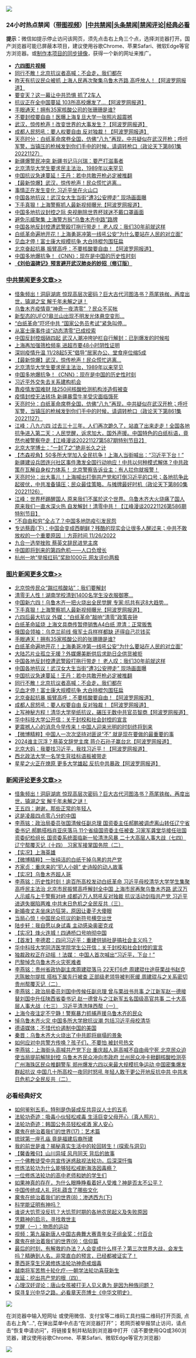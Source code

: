 ![](https://raw.githubusercontent.com/jsvpn/jsproxy/dev/64photo/fqnews-qr.jpg)

<div id="tt">
<h3>24小时热点禁闻（<a href="https://aaa.v2dns.tk/?QAjUl=BgRp5UNKRn&T5Vk=fPVH&Q59Ab=WxGE" target="_blank">带图视频</a>）|<a href="#%E4%B8%AD%E5%85%B1%E7%A6%81%E9%97%BB%E6%9B%B4%E5%A4%9A%E6%96%87%E7%AB%A0">中共禁闻</a>|<a href="#%E5%9B%BE%E7%89%87%E6%96%B0%E9%97%BB%E6%9B%B4%E5%A4%9A%E6%96%87%E7%AB%A0">头条禁闻</a>|<a href="#%E6%96%B0%E9%97%BB%E8%AF%84%E8%AE%BA%E6%9B%B4%E5%A4%9A%E6%96%87%E7%AB%A0">禁闻评论|<a href="#%E5%BF%85%E7%9C%8B%E7%BB%8F%E5%85%B8%E5%A5%BD%E6%96%87">经典必看</a></h3>
<div><b>提示：</b>微信如提示停止访问该网页，须先点击右上角三个点，选择浏览器打开。国产浏览器可能已屏蔽本项目，建议使用谷歌Chrome、苹果Safari、微软Edge等官方浏览器。或<a href="%E5%88%B6%E4%BD%9Cgit%E7%A6%81%E9%97%BB%E9%95%9C%E5%83%8F.md">制作本项目的同步镜像</a>，获得一个新的网址来推广。</div>
<ul>
<li><b><a href="http://d2.v2rss.gq/64.mp4" target="_blank">六四图片视频</a></b></li>
<li><a href="/topimagenews/20221128/1816827.md">同行不散！北京抗议者高喊：不会走，我们都在</a></li>
<li><a href="/cnnews/20221127/1816754.md">昨天有抗议民众被抓 上海人民再次聚集乌鲁木齐路 高呼放人！【阿波罗网报道】</a></li>
<li><a href="/baitai/20221127/1816755.md">要变天？这一幕让中共恐惧 抓了2车人</a></li>
<li><a href="/cnnews/20221128/1816844.md">抗议正在全中国蔓延 103所高校爆发了…【阿波罗网报道】</a></li>
<li><a href="/topimagenews/20221128/1816961.md">手眼通天！拥有35家核酸公司的张珊珊是谁?</a></li>
<li><a href="/cnnews/20221128/1816892.md">不要封控要自由！医曝上海复旦大学一张照片超震撼</a></li>
<li><a href="/cnnews/20221128/1816904.md">武汉，惊传枪声！改变世界的大事发生？【阿波罗网报道】</a></li>
<li><a href="/topimagenews/20221127/1816770.md">成都人民怒吼：要人权要自由 反对独裁！【阿波罗网报道】</a></li>
<li><a href="/cbnews/20221128/1816864.md">天亮时分：白纸革命席卷全国，仿佛“八九”再现，中共疑似在武汉开枪；呼吁军警，当镇压的枪械发到你们手中的时候，请调转枪口（政论天下第861集 20221127）</a></li>
<li><a href="/cnnews/20221128/1816847.md">新疆爆警民冲突 新疆书记马兴瑞：要严打滋事者</a></li>
<li><a href="/cbnews/20221128/1816914.md">北京清华大学生要求民主法治，1989年以来罕见</a></li>
<li><a href="/topimagenews/20221128/1816878.md">中国抗议急速蔓延！王丹：若中共敢开枪必定被推翻</a></li>
<li><a href="/cbnews/20221128/1816915.md">【最新惊爆】武汉，惊传枪声！民众慌忙逃离…</a></li>
<li><a href="/ssgc/20221127/1816762.md">事情正在发生变化 习近平坐在火山口</a></li>
<li><a href="/topimagenews/20221128/1816879.md">中国各地抗议！武汉女大生当街“遭3公安押走” 现场画面曝</a></li>
<li><a href="/topimagenews/20221128/1817017.md">下手真狠！上海警察抓人最新视频曝光【阿波罗网报道】</a></li>
<li><a href="/headline/20221128/1816836.md">中国多地抗议封控之际 央视删除世界杯球迷不戴口罩画面</a></li>
<li><a href="/cnnews/20221128/1816815.md">避免示威聚集 上海警方拆“乌鲁木齐中路”路牌</a></li>
<li><a href="/topimagenews/20221128/1816913.md">中国各地反封控遭武警殴打拖行带走！ 老人叹：我们30年前就这样</a></li>
<li><a href="/topimagenews/20221128/1816946.md">白纸革命遍地开花！上海勇哥冲第一线吼公安“为什么要站在人民的对立面”</a></li>
<li><a href="/topimagenews/20221128/1816822.md">见血才停！富士康大规模抗争 大白持棍包围狂扁</a></li>
<li><a href="/topimagenews/20221128/1816802.md">北京奋起抗暴 振臂高呼：不要核酸要自由！【阿波罗网报道】</a></li>
<li><a href="/cbnews/20221128/1816880.md">中国多地爆抗争！《CNN》：现在是中国的历史性时刻</a></li>
<li><b><a href="/comments/20200207/1272816.md" target="_blank">《刘伯温碑记》预言避开武汉肺炎的妙招（修订版）</a></b></li>
</ul>
</div>

<div class="catlist">
<h3><a href="/cbnews/" target="_blank">中共禁闻</a><span><a href="/cbnews/" target="_blank" rel="nofollow">更多文章>></a></span></h3>
<ul>
<li><a href="/comments/20221128/1817086.md" target="_blank">怪象频出！洞庭湖底 惊现高层次密码？巨大古代河图洛书？燕尾铁枷，再度出世，镇湖之宝 解千年未解之谜！</a></li>
<li><a href="/cbnews/20221128/1817079.md" target="_blank">乌鲁木齐疫情竟“神奇一夜清零” ？民众不买帐</a></li>
<li><a href="/cbnews/20221128/1817069.md" target="_blank">新型态的UFO?皋兰山出现不明发光体悬空变形…</a></li>
<li><a href="/cbnews/20221128/1817031.md" target="_blank">“白纸革命”吓坏中共 “国家公务员考试”紧急叫停…</a></li>
<li><a href="/cbnews/20221128/1816980.md" target="_blank">从富士康事件谈“动态清零”已成绞索</a></li>
<li><a href="/cbnews/20221128/1816972.md" target="_blank">中国反封控烟硝四起 武汉人潮冲垮护栏自行解封：已到爆发的时候啦</a></li>
<li><a href="/cbnews/20221128/1816963.md" target="_blank">上海再加强筛检频率 进超市要48小时阴性证明</a></li>
<li><a href="/cbnews/20221128/1816962.md" target="_blank">深圳疫情升温 11/28起5天“倡导”居家办公、堂食座位缩5成</a></li>
<li><a href="/cbnews/20221128/1816915.md" target="_blank">【最新惊爆】武汉，惊传枪声！民众慌忙逃离…</a></li>
<li><a href="/cbnews/20221128/1816914.md" target="_blank">北京清华大学生要求民主法治，1989年以来罕见</a></li>
<li><a href="/cbnews/20221128/1816880.md" target="_blank">中国多地爆抗争！《CNN》：现在是中国的历史性时刻</a></li>
<li><a href="/cbnews/20221128/1816867.md" target="_blank">习近平外交失去关系建构机会</a></li>
<li><a href="/cbnews/20221128/1816866.md" target="_blank">靠疫情发国难财 陆250间核酸检测机构涉造假被查</a></li>
<li><a href="/cbnews/20221128/1816865.md" target="_blank">疫情封控无法转场 新疆暴雪牛羊受灾面临饿死</a></li>
<li><a href="/cbnews/20221128/1816864.md" target="_blank">天亮时分：白纸革命席卷全国，仿佛“八九”再现，中共疑似在武汉开枪；呼吁军警，当镇压的枪械发到你们手中的时候，请调转枪口（政论天下第861集 20221127）</a></li>
<li><a href="/cbnews/20221128/1816862.md" target="_blank">江峰：八九六四 过去三十三年，人们再次跪久了，站直了出来走走！全国各地抗争进入第二天：人民觉醒，诉求加大，国外声援。中国特色的白纸标语，竟然也被警察夺走【江峰漫谈20221127第587期特别节目2】</a></li>
<li><a href="/cbnews/20221128/1816819.md" target="_blank">北京大学博士：“一封了之”绝非长久之计</a></li>
<li><a href="/comments/20221127/1816674.md" target="_blank">【杰森视角】50多所大学加入全民抗争！上海人当街喊出：“习近平下台！” 新疆建设兵团连兴社区事件激发全国行动响应！中共以何种模式解体？中共政策在瓦解自身权力体系！ 北京警察告诉业主：有人拦你就报警！</a></li>
<li><a href="/cbnews/20221127/1816621.md" target="_blank">天亮时分：出大事儿！上海喊出打倒共产党和打倒习近平的口号；各地抗争此起彼伏，中共准备镇压；民众最佳策略，与摊牌最好时机（政论天下第860集 20221126）</a></li>
<li><a href="/cbnews/20221127/1816570.md" target="_blank">江峰：世界杯踢醒国人 原来我们不属於这个世界。乌鲁木齐大火烧痛了国人 原来我们一直水深火热 自发解封！清零中共！【江峰漫谈20221126第586期特别节目】</a></li>
<li><a href="/cbnews/20221127/1816545.md" target="_blank">“不自由和穷”全占了？中国多地防疫引发民怨</a></li>
<li><a href="/comments/20221127/1816522.md" target="_blank">专访蔡霞(下)：中国会变成西朝鲜？残酷的现实会让很多人醒过来；中共不敢放权的一个重要原因 ｜方菲时间 11/26/2022</a></li>
<li><a href="/cbnews/20221126/1816470.md" target="_blank">九合一选举挫败 蔡英文辞民进党主席</a></li>
<li><a href="/cbnews/20221126/1816457.md" target="_blank">中国即将到来的第四危机——人口负增长</a></li>
<li><a href="/cbnews/20221126/1816387.md" target="_blank">杭州一地“举报红码”奖励1000元 网友评价两极</a></li>

</ul>
</div>
<div class="catlist">
<h3><a href="/topimagenews/" target="_blank">图片新闻</a><span><a href="/topimagenews/" target="_blank" rel="nofollow">更多文章>></a></span></h3>
<ul>
<li><a href="/topimagenews/20221128/1817072.md" target="_blank">北京惊传民众“踹烂核酸站”：我们要解封</a></li>
<li><a href="/topimagenews/20221128/1817062.md" target="_blank">清零无人性！湖南学校清到1400名学生没衣服御寒…</a></li>
<li><a href="/topimagenews/20221128/1817030.md" target="_blank">中国新六四！乌鲁木齐一把火烧出全民觉醒 专家:抗共有这8大趋势…</a></li>
<li><a href="/topimagenews/20221128/1817017.md" target="_blank">下手真狠！上海警察抓人最新视频曝光【阿波罗网报道】</a></li>
<li><a href="/topimagenews/20221128/1816997.md" target="_blank">六四后最大抗议 外媒：“白纸革命”敲响“清零”政策丧钟</a></li>
<li><a href="/topimagenews/20221128/1816987.md" target="_blank">白纸革命延烧 上海文具商传暂停销售A4白纸 澄清：正常贩售</a></li>
<li><a href="/topimagenews/20221128/1816984.md" target="_blank">俄国会领袖：乌克兰前线 俄军士兵样样都缺 还得自己花钱买</a></li>
<li><a href="/topimagenews/20221128/1816961.md" target="_blank">手眼通天！拥有35家核酸公司的张珊珊是谁?</a></li>
<li><a href="/topimagenews/20221128/1816946.md" target="_blank">白纸革命遍地开花！上海勇哥冲第一线吼公安“为什么要站在人民的对立面”</a></li>
<li><a href="/topimagenews/20221128/1816932.md" target="_blank">大陆芯片业孤立无援？外媒爆美断供后求助日企供货被拒</a></li>
<li><a href="/topimagenews/20221128/1816913.md" target="_blank">中国各地反封控遭武警殴打拖行带走！ 老人叹：我们30年前就这样</a></li>
<li><a href="/topimagenews/20221128/1816879.md" target="_blank">中国各地抗议！武汉女大生当街“遭3公安押走” 现场画面曝</a></li>
<li><a href="/topimagenews/20221128/1816878.md" target="_blank">中国抗议急速蔓延！王丹：若中共敢开枪必定被推翻</a></li>
<li><a href="/topimagenews/20221128/1816827.md" target="_blank">同行不散！北京抗议者高喊：不会走，我们都在</a></li>
<li><a href="/topimagenews/20221128/1816822.md" target="_blank">见血才停！富士康大规模抗争 大白持棍包围狂扁</a></li>
<li><a href="/topimagenews/20221128/1816802.md" target="_blank">北京奋起抗暴 振臂高呼：不要核酸要自由！【阿波罗网报道】</a></li>
<li><a href="/topimagenews/20221127/1816770.md" target="_blank">成都人民怒吼：要人权要自由 反对独裁！【阿波罗网报道】</a></li>
<li><a href="/topimagenews/20221127/1816703.md" target="_blank">上写神秘方程！清华大学举纸抗议，碾压无数中共官员智商【阿波罗网报道】</a></li>
<li><a href="/topimagenews/20221127/1816688.md" target="_blank">华中科技大学公开信：关于封校和社会封控的宣言</a></li>
<li><a href="/topimagenews/20221127/1816679.md" target="_blank">更震撼人心的消息今早传来！中国人迎来光明的时刻终将到来</a></li>
<li><a href="/topimagenews/20221127/1816658.md" target="_blank">【微博精粹】中国人一次次坚持对匪说“不” 就是现在要做的最重要的事</a></li>
<li><a href="/topimagenews/20221127/1816641.md" target="_blank">2024谁主沉浮？蔡英文辞党主席 蒋介石孙子赢台北【阿波罗网报道】</a></li>
<li><a href="/topimagenews/20221127/1816632.md" target="_blank">北京大妈：我要找习近平，我找习近平！【阿波罗网报道】</a></li>
<li><a href="/topimagenews/20221127/1816595.md" target="_blank">西北政法大学一名学生背挂标语板被带走</a></li>
<li><a href="/topimagenews/20221127/1816552.md" target="_blank">星星之火正在燎原 更多大学雄起 反抗中共暴政【阿波罗网报道】</a></li>

</ul>
</div>
<div class="catlist">
<h3><a href="/comments/" target="_blank">新闻评论</a><span><a href="/comments/" target="_blank" rel="nofollow">更多文章>></a></span></h3>
<ul>
<li><a href="/comments/20221128/1817086.md" target="_blank">怪象频出！洞庭湖底 惊现高层次密码？巨大古代河图洛书？燕尾铁枷，再度出世，镇湖之宝 解千年未解之谜！</a></li>
<li><a href="/comments/20221128/1817081.md" target="_blank">王五四：谢谢，那些正常的年轻人</a></li>
<li><a href="/comments/20221128/1817075.md" target="_blank">这是凌晨四点零八分的中国</a></li>
<li><a href="/comments/20221128/1816986.md" target="_blank">李燕铭：政治局委员张国清候任副总理 国资委主任郝鹏被调虎离山转任辽宁省委书记 郝鹏搭档肖亚庆落马 11个省级国资委主任被查 习家军龚堂华接任驻国资委纪检组长 国资委系统面临新一轮清洗风暴 二十大高层人事大战（七四） 辽宁帮覆灭记（十四） 习家军接掌国务院（二）</a></li>
<li><a href="/comments/20221128/1816959.md" target="_blank">【实况】上海英雄</a></li>
<li><a href="/comments/20221128/1816949.md" target="_blank">【微博精粹】一张纯洁的白纸干掉乌黑的共产党</a></li>
<li><a href="/comments/20221128/1816935.md" target="_blank">齐家贞：重庆来的“犯人小姐” 史诗般的动人故事</a></li>
<li><a href="/comments/20221128/1816925.md" target="_blank">【实况】乌鲁木齐超人哥</a></li>
<li><a href="/comments/20221128/1816923.md" target="_blank">李燕铭：历史性时刻！逾百所高校发动白纸革命 习近平母校清华大学学生集聚高呼民主法治 北京市民振臂高呼解封全中国 上海市民再聚乌鲁木齐路 武汉万人示威与上千警察对峙 成都近万人怒吼反对独裁 抗议活动剑指共产党 习近平进退失据陷两难 中共末日危机之全民反共（三）</a></li>
<li><a href="/comments/20221128/1816920.md" target="_blank">新婚夜丈夫坐床边狂哭，原因让妻子大傻眼</a></li>
<li><a href="/comments/20221128/1816919.md" target="_blank">当局心惊！中国民众抗议的新符号横空出世</a></li>
<li><a href="/comments/20221128/1816903.md" target="_blank">陆步轩：我自愿以身试毒 主动感染奥密克戎</a></li>
<li><a href="/comments/20221128/1816895.md" target="_blank">【实况】烽火连城！四通桥口号响彻中国</a></li>
<li><a href="/comments/20221128/1816886.md" target="_blank">【首发】李德君：四问习近平：重建供销社是搞社会主义吗？</a></li>
<li><a href="/comments/20221128/1816876.md" target="_blank">华中科技大学同济医学院学生公开信：关于封校和社会封控的宣言</a></li>
<li><a href="/comments/20221128/1816849.md" target="_blank">独裁政权正在动摇 ！法媒： 中国人首次喊出“习近平，下台！”</a></li>
<li><a href="/comments/20221128/1816848.md" target="_blank">巴黎悼念乌鲁木齐火灾死难者</a></li>
<li><a href="/comments/20221128/1816810.md" target="_blank">李燕铭：贵州省政协副主席周建琨落马 22天打6虎 周建琨仕途获栗战书赵克志陈敏尔提拔 搭档下属先行被查 正部级老领导被判死缓 周建琨与之关系密切 贵州帮覆灭记（二）</a></li>
<li><a href="/comments/20221127/1816792.md" target="_blank">李燕铭：政治局委员刘国中传候任副总理 曾与栗战书共事 之江新军赵一德接替刘国中升任陕西省委书记 赵一德曾与之江新军五名国级高官共事 二十大高层人事大战（七三） 习近平清洗陕西帮（一）</a></li>
<li><a href="/comments/20221127/1816777.md" target="_blank">上海今夜注定不宁静！警察暴力抓捕声援乌鲁木齐的民众</a></li>
<li><a href="/comments/20221127/1816764.md" target="_blank">悼乌鲁木齐火灾 中国多所大学掀抗议潮 包括习近平母校清华</a></li>
<li><a href="/comments/20221127/1816753.md" target="_blank">德语媒体：不惜代价遏制中国的美国</a></li>
<li><a href="/comments/20221127/1816752.md" target="_blank">秦晋：乌鲁木齐大火烧出了中共即将崩塌的景象</a></li>
<li><a href="/comments/20221127/1816690.md" target="_blank">如何应对中共警方传唤？孩子们，不要怕 被封号热文</a></li>
<li><a href="/comments/20221127/1816678.md" target="_blank">李燕铭：上海街头高喊共产党下台 重庆超人哥高喊不自由毋宁死 北京民众迫使当局提前解除封控 乌鲁木齐民众冲向市政府 兰州民众冲卡掀翻核酸检测亭 广州海珠区民众推翻警车 郑州爆发六四以来最大规模抗争运动 中国密集爆发群起抗议 中国几十所高校一夜同时怒吼 年轻人敢于更公开地反抗中共 中共末日危机之全民反共（二）</a></li>

</ul>
</div>

<div class="catlist">
<h3>必看经典好文</h3>
<ul>
<li><a href="/comments/20221120/1813928.md" target="_blank">如何鉴别五毛，特别是伪装成反共异议人士的五毛</a></li>
<li><a href="/comments/20220506/1729215.md" target="_blank">法轮功奇迹：吸毒小伙轻松戒毒 生活巨变父母开心（真人照片）</a></li>
<li><a href="/comments/20220710/1756469.md" target="_blank">法轮功奇迹：韩国公务员轻松戒酒 家人安心</a></li>
<li><a href="/topimagenews/20180620/960677.md" target="_blank">魔鬼在统治着我们的世界(17)：艺术篇</a></li>
<li><a href="/bannedvideo/20220418/1720873.md" target="_blank">琉球第一座孔庙 竟是福建后裔所建</a></li>
<li><a href="/comments/20200715/1359453.md" target="_blank">我的前世是谁？揭秘真实生活中的轮回转生！(探索与洞见)</a></li>
<li><a href="/bannedvideo/20210301/1495768.md" target="_blank">【馨香雅句】山川异域 风月同天 背后的故事</a></li>
<li><a href="/bannedvideo/20210124/1473946.md" target="_blank">一个佛教徒受中共宣传迷惑敌视法轮功，后深深忏悔</a></li>
<li><a href="/cbnews/20220601/1740227.md" target="_blank">修炼法轮功为什么能够轻松戒断海洛因毒瘾？</a></li>
<li><a href="/cbnews/20200702/1354550.md" target="_blank">一位修炼法轮功的高中老师和她的学生们</a></li>
<li><a href="/comments/20200623/1346844.md" target="_blank">如果神真的存在，为什么眼睁睁看着好人受难？神是否太不公平？</a></li>
<li><a href="/bannedvideo/20211002/1631942.md" target="_blank">中国传统成人礼 冠礼蕴含了哪些文化</a></li>
<li><a href="/topimagenews/20180527/948714.md" target="_blank">魔鬼在统治着我们的世界(8)：渗透西方(下)</a></li>
<li><a href="/comments/20220112/1678403.md" target="_blank">科学能证明有神吗？</a></li>
<li><a href="/bannedvideo/20220120/1681818.md" target="_blank">谁说大饥荒没反抗？大饥荒时期的各地农民起义及失败原因</a></li>
<li><a href="/tculture/xiulian/20150708/421752.md" target="_blank">凭籍神的启示，寻找救世主</a></li>
<li><a href="/comments/20200810/1377609.md" target="_blank">觉醒（一）：物质的运动</a></li>
<li><a href="/comments/20220518/1734456.md" target="_blank">视频：第九届新唐人中国古典舞大赛青年女子组金奖：付百合</a></li>
<li><a href="/topimagenews/20180529/949649.md" target="_blank">魔鬼在统治着我们的世界(9)：信仰篇</a></li>
<li><a href="/comments/20221021/1800167.md" target="_blank">最后的时刻，有解救的办法？人会变成什么样子？第三次世界大战，会发生吗？精确到人名，非常直白的预言，已经都被证实了！</a></li>
<li><a href="/topimagenews/20210214/1487270.md" target="_blank">墨西哥孪生兄弟修炼法轮功神奇戒烟毒</a></li>
<li><a href="/comments/20200123/1263458.md" target="_blank">越南将军苦熬十轮化疗-一朝学法轮功喜获新生</a></li>
<li><a href="/comments/20200930/1405812.md" target="_blank">龙延：挖出共产党的根（四）</a></li>
<li><a href="/comments/20220614/1745276.md" target="_blank">心理汉奸谬论：唐山女孩被打无人见义勇为 是因为种族问题？</a></li>
<li><a href="/comments/20220808/1768773.md" target="_blank">探寻复兴中华之路，必看章天亮博士《中华文明史》</a></li>

</ul>
</div>

![](https://raw.githubusercontent.com/jsvpn/jsproxy/dev/64photo/fqnews-qr.jpg)

在浏览器中输入短网址 或使用微信、支付宝等二维码工具扫描二维码打开页面, 点击右上角"...", 在弹出菜单中点击“在浏览器打开”； 若网页被举报禁止访问，请点击“恢复申请访问”，将链接复制并粘贴到浏览器中打开（请不要使用QQ或360浏览器，建议使用谷歌Chrome、苹果Safari、微软Edge等官方浏览器）

![](https://raw.githubusercontent.com/jsvpn/jsproxy/dev/64photo/wx.jpg)